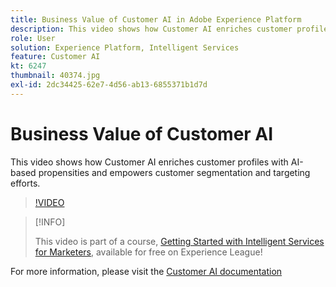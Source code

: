 ```yaml
---
title: Business Value of Customer AI in Adobe Experience Platform
description: This video shows how Customer AI enriches customer profiles with AI-based propensities and empowers customer segmentation and targeting efforts.
role: User
solution: Experience Platform, Intelligent Services
feature: Customer AI
kt: 6247
thumbnail: 40374.jpg
exl-id: 2dc34425-62e7-4d56-ab13-6855371b1d7d
---
```

# Business Value of Customer AI

This video shows how Customer AI enriches customer profiles with AI-based propensities and empowers customer segmentation and targeting efforts.

>[!VIDEO](https://video.tv.adobe.com/v/40374?quality=12&learn=on)

>[!INFO]
>
> This video is part of a course, [Getting Started with Intelligent Services for Marketers](https://experienceleague.adobe.com/?recommended=ExperiencePlatform-U-1-2020.1.intelligentservices), available for free on Experience League!

For  more information, please visit the [Customer AI documentation](https://experienceleague.adobe.com/docs/experience-platform/intelligent-services/customer-ai/overview.html)
